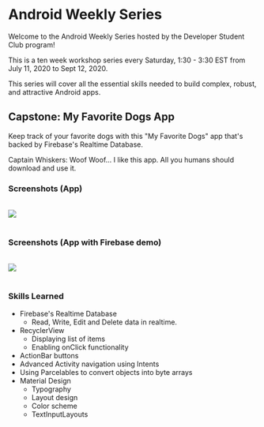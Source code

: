 # Android Weekly Series

Welcome to the Android Weekly Series hosted by the Developer Student Club program!

This is a ten week workshop series every Saturday, 1:30 - 3:30 EST from July 11, 2020 to Sept 12, 2020.

This series will cover all the essential skills needed to build complex, robust, and attractive Android apps.

## Capstone: My Favorite Dogs App

Keep track of your favorite dogs with this "My Favorite Dogs" app that's backed by Firebase's Realtime Database.

Captain Whiskers: Woof Woof... I like this app. All you humans should download and use it.

### Screenshots (App)
<br>
<img src="images/screenshot.gif">

<br>
<br>

### Screenshots (App with Firebase demo)

<br>
<img src="images/firebase_screenshot.gif">

<br>
<br>

### Skills Learned

* Firebase's Realtime Database
  * Read, Write, Edit and Delete data in realtime.
* RecyclerView
  * Displaying list of items
  * Enabling onClick functionality
* ActionBar buttons
* Advanced Activity navigation using Intents
* Using Parcelables to convert objects into byte arrays
* Material Design
  * Typography
  * Layout design
  * Color scheme
  * TextInputLayouts
